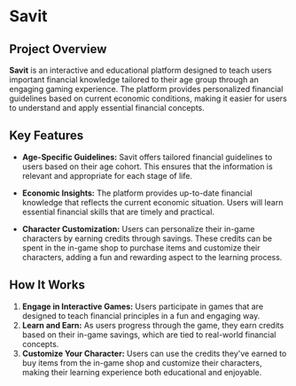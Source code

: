 
# Savit

## Project Overview

**Savit** is an interactive and educational platform designed to teach users important financial knowledge tailored to their age group through an engaging gaming experience. The platform provides personalized financial guidelines based on current economic conditions, making it easier for users to understand and apply essential financial concepts.

## Key Features

- **Age-Specific Guidelines:** Savit offers tailored financial guidelines to users based on their age cohort. This ensures that the information is relevant and appropriate for each stage of life.
  
- **Economic Insights:** The platform provides up-to-date financial knowledge that reflects the current economic situation. Users will learn essential financial skills that are timely and practical.

- **Character Customization:** Users can personalize their in-game characters by earning credits through savings. These credits can be spent in the in-game shop to purchase items and customize their characters, adding a fun and rewarding aspect to the learning process.

## How It Works

1. **Engage in Interactive Games:** Users participate in games that are designed to teach financial principles in a fun and engaging way.
2. **Learn and Earn:** As users progress through the game, they earn credits based on their in-game savings, which are tied to real-world financial concepts.
3. **Customize Your Character:** Users can use the credits they've earned to buy items from the in-game shop and customize their characters, making their learning experience both educational and enjoyable.
